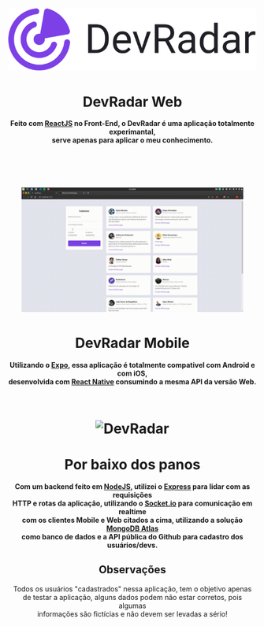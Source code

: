 <h1 align="center">
  <img src=".github/devradar.svg" alt="DevRadar">
</h1>

<h1 align="center"> DevRadar Web </h1>
<p align="center" width="600"><strong> Feito com <a href="reactjs.org">ReactJS</a> no Front-End, o DevRadar é uma aplicação totalmente experimantal,<br> serve apenas para aplicar o meu conhecimento.<br><br> </strong>
</p> <br>
<h1 align="center" flex-direction="column">
  <img src=".github/devRadarWeb.gif" alt="DevRadar" width="450">
</h1>

<h1 align="center"> DevRadar Mobile </h1>

<p align="center"><strong> Utilizando o <a href="http://expo.io">Expo</a>, essa aplicação é totalmente compativel com Android e com iOS, <br>desenvolvida com <a href="https://facebook.github.io/react-native/">React Native</a> consumindo a mesma API da versão Web. </strong> </p> <br>

<h1 align="center">
  <img src=".github/DevRadar mobile.gif" alt="DevRadar" width="330" height="650">
</h1>

<h1 align="center">Por baixo dos panos</h1>

<p align="center"><strong>
Com um backend feito em <a href="http://nodejs.org">NodeJS</a>, utilizei o <a href="https://expressjs.org">Express</a> para lidar com as requisições <br> HTTP e rotas da aplicação, utilizando o <a href="http://socket.io">Socket.io</a> para comunicação em realtime<br> com os clientes Mobile e Web citados a cima, utilizando a solução <a href="http://cloud.mongodb.com"> MongoDB Atlas</a><br> como banco de dados e a API pública do Github para cadastro dos usuários/devs.
</strong></p>

<h2 align="center">Observações</h2>
<p align="center">
  Todos os usuários "cadastrados" nessa aplicação, tem o objetivo apenas<br> de testar a aplicação, alguns dados podem não estar corretos, pois algumas<br> informações são fictícias e não devem ser levadas a sério!
</p>
 
